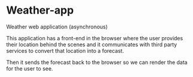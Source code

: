 # Weather-app
Weather web application (asynchronous)

This application has a front-end in the browser where the user provides their location behind the scenes and it communicates with third party services to convert that location into a forecast.

Then it sends the forecast back to the browser so we can render the data for the user to see.

